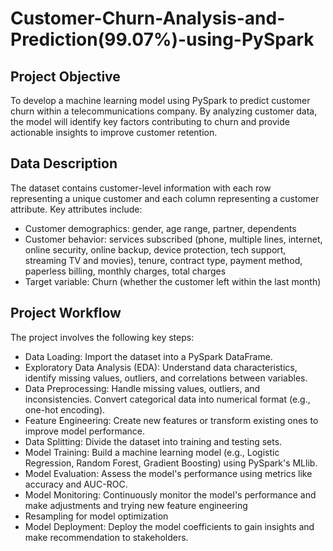 # Customer-Churn-Analysis-and-Prediction(99.07%)-using-PySpark

## Project Objective
To develop a machine learning model using PySpark to predict customer churn within a telecommunications company. By analyzing customer data, the model will identify key factors contributing to churn and provide actionable insights to improve customer retention.

## Data Description
The dataset contains customer-level information with each row representing a unique customer and each column representing a customer attribute. Key attributes include:

* Customer demographics: gender, age range, partner, dependents
* Customer behavior: services subscribed (phone, multiple lines, internet, online security, online backup, device protection, tech support, streaming TV and movies), tenure, contract type, payment method, paperless billing, monthly charges, total charges
* Target variable: Churn (whether the customer left within the last month)
  
## Project Workflow
The project involves the following key steps:

* Data Loading: Import the dataset into a PySpark DataFrame.
* Exploratory Data Analysis (EDA): Understand data characteristics, identify missing values, outliers, and correlations between variables.
* Data Preprocessing: Handle missing values, outliers, and inconsistencies. Convert categorical data into numerical format (e.g., one-hot encoding).
* Feature Engineering: Create new features or transform existing ones to improve model performance.
* Data Splitting: Divide the dataset into training and testing sets.
* Model Training: Build a machine learning model (e.g., Logistic Regression, Random Forest, Gradient Boosting) using PySpark's MLlib.
* Model Evaluation: Assess the model's performance using metrics like accuracy and AUC-ROC.
* Model Monitoring: Continuously monitor the model's performance and make adjustments and trying new feature engineering
* Resampling for model optimization
* Model Deployment: Deploy the model coefficients to gain insights and make recommendation to stakeholders.
